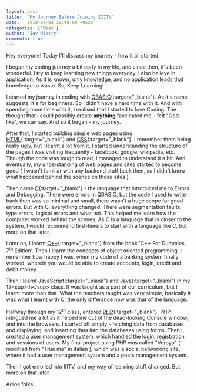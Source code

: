 ```yaml
---
layout: post
title:  "My Journey Before Joining IIITV"
date:   2018-09-02 19:48:00 +0530
categories: ['Misc']
author: "Jay Mistry"
comments: true
---
```


Hey everyone! Today I'll discuss my journey - how it all started.

I began my coding journey a bit early in my life, and since then, it's been wonderful. I try to keep learning new things everyday. I also believe in application. As it is known, only knowledge, and no application leads that knowledge to waste. So, Keep Learning!

I started my journey in coding with [QBASIC](https://en.wikipedia.org/wiki/QBasic){:target="_blank"}. As it's name suggests, it's for beginners. So I didn't have a hard time with it. And with spending more time with it, I realised that I started to love Coding. The thought that I could possibly create <b>anything</b> fascinated me. I felt "God-like", we can say. And so it began - my journey.

After that, I started building simple web pages using [HTML](https://en.wikipedia.org/wiki/HTML){:target="_blank"} and [CSS](https://en.wikipedia.org/wiki/Cascading_Style_Sheets){:target="_blank"}. I remember them being really ugly, but I learnt a lot from it. I started understanding the structure of the pages I was visiting frequently - facebook, google, wikipedia, etc. Though the code was tough to read, I managed to understand it a bit. And eventually, my understanding of web pages and sites started to become good ( I wasn't familiar with any backend stuff back then, so I didn't know what happened behind the scenes on those sites ).

Then came [C](https://en.wikipedia.org/wiki/C_(programming_language)){:target="_blank"} - the language that introduced me to Errors and Debugging. There were errors in QBASIC, but the code I used to write back then was so minimal and small, there wasn't a huge scope for good errors. But with C, everything changed. There were segmentation faults, type errors, logical errors and what not. This helped me learn how the computer worked behind the scenes. As C is a language that is closer to the system, I would recommend first-timers to start with a language like C, but more on that later.

Later on, I learnt [C++](https://en.wikipedia.org/wiki/C++){:target="_blank"} from the book 'C++ For Dummies, 7<sup>th</sup> Edition'. Then I learnt the concepts of object oriented programming. I remember how happy I was, when my code of a banking system finally worked, wherein you would be able to create accounts, login, credit and debit money. 

Then I learnt [JavaScript](https://en.wikipedia.org/wiki/JavaScript){:target="_blank"} and [Java](https://en.wikipedia.org/wiki/Java_(programming_language)){:target="_blank"} in my 12<sup>th</sup> class. It was taught as a part of our curriculum, but I learnt more than that. What the teachers taught was very simple, basically it was what I learnt with C, the only differance now was that of the language.

Halfway through my 12<sup>th</sup> class, entered [PHP](https://en.wikipedia.org/wiki/PHP){:target="_blank"}. PHP intrigued me a lot as it helped me out of the dead-looking Console window, and into the browsers. I started off simply - fetching data from databases and displaying, and inserting data into the databases using forms. Then I created a user management system, which handled the login, registration and sessions of users. My final project using PHP was called "Veroyo" ( modified from "True me" in italian ), which was a social networking site, where it had a user management system and a posts management system.

Then I got enrolled into IIITV, and my way of learning stuff changed. But more on that later.

Adios folks.